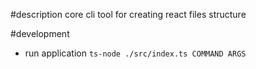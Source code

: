 #description
core cli tool for creating react files structure

#development

- run application `ts-node ./src/index.ts COMMAND ARGS`
